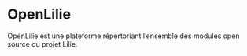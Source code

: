 OpenLilie
=========

OpenLilie est une plateforme répertoriant l’ensemble des modules open source du projet Lilie.